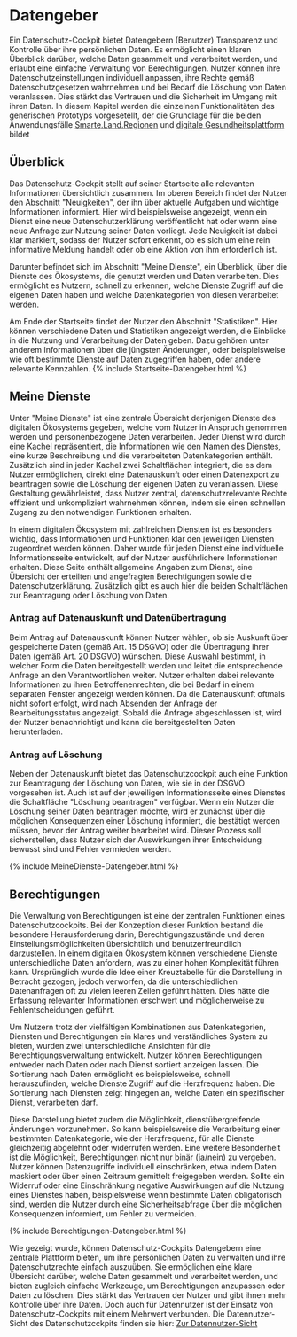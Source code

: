 
# Datengeber

Ein Datenschutz-Cockpit bietet Datengebern (Benutzer) Transparenz und Kontrolle über ihre persönlichen Daten. Es ermöglicht einen klaren Überblick darüber, welche Daten gesammelt und verarbeitet werden, und erlaubt eine einfache Verwaltung von Berechtigungen. Nutzer können ihre Datenschutzeinstellungen individuell anpassen, ihre Rechte gemäß Datenschutzgesetzen wahrnehmen und bei Bedarf die Löschung von Daten veranlassen. Dies stärkt das Vertrauen und die Sicherheit im Umgang mit ihren Daten.
In diesem Kapitel werden die einzelnen Funktionalitäten des generischen Prototyps vorgesetellt, der die Grundlage für die beiden Anwendungsfälle [Smarte.Land.Regionen](./Realisierung/Demonstratoren/Smarte.Land.Regionen) und [digitale Gesundheitsplattform](./Realisierung/Demonstratoren/DigitaleGesundheitsplattform) bildet

## Überblick

Das Datenschutz-Cockpit stellt auf seiner Startseite alle relevanten Informationen übersichtlich zusammen. Im oberen Bereich findet der Nutzer den Abschnitt "Neuigkeiten", der ihn über aktuelle Aufgaben und wichtige Informationen informiert. Hier wird beispielsweise angezeigt, wenn ein Dienst eine neue Datenschutzerklärung veröffentlicht hat oder wenn eine neue Anfrage zur Nutzung seiner Daten vorliegt. Jede Neuigkeit ist dabei klar markiert, sodass der Nutzer sofort erkennt, ob es sich um eine rein informative Meldung handelt oder ob eine Aktion von ihm erforderlich ist.

Darunter befindet sich im Abschnitt "Meine Dienste", ein Überblick, über die Dienste des Ökosystems, die genutzt werden und Daten verarbeiten. Dies ermöglicht es Nutzern, schnell zu erkennen, welche Dienste Zugriff auf die eigenen Daten haben und welche Datenkategorien von diesen verarbeitet werden.

Am Ende der Startseite findet der Nutzer den Abschnitt "Statistiken". Hier können verschiedene Daten und Statistiken angezeigt werden, die Einblicke in die Nutzung und Verarbeitung der Daten geben. Dazu gehören unter anderem Informationen über die jüngsten Änderungen, oder beispielsweise wie oft bestimmte Dienste auf Daten zugegriffen haben, oder andere relevante Kennzahlen. 
{% include Startseite-Datengeber.html %}

## Meine Dienste

Unter "Meine Dienste" ist eine zentrale Übersicht derjenigen Dienste des digitalen Ökosystems gegeben, welche vom Nutzer in Anspruch genommen werden und personenbezogene Daten verarbeiten. Jeder Dienst wird durch eine Kachel repräsentiert, die Informationen wie den Namen des Dienstes, eine kurze Beschreibung und die verarbeiteten Datenkategorien enthält. Zusätzlich sind in jeder Kachel zwei Schaltflächen integriert, die es dem Nutzer ermöglichen, direkt eine Datenauskunft oder einen Datenexport zu beantragen sowie die Löschung der eigenen Daten zu veranlassen. Diese Gestaltung gewährleistet, dass Nutzer zentral, datenschutzrelevante Rechte effizient und unkompliziert wahrnehmen können, indem sie einen schnellen Zugang zu den notwendigen Funktionen erhalten.

In einem digitalen Ökosystem mit zahlreichen Diensten ist es besonders wichtig, dass Informationen und Funktionen klar den jeweiligen Diensten zugeordnet werden können. Daher wurde für jeden Dienst eine individuelle Informationsseite entwickelt, auf der Nutzer ausführlichere Informationen erhalten. Diese Seite enthält allgemeine Angaben zum Dienst, eine Übersicht der erteilten und angefragten Berechtigungen sowie die Datenschutzerklärung. Zusätzlich gibt es auch hier die beiden Schaltflächen zur Beantragung oder Löschung von Daten.

### Antrag auf Datenauskunft und Datenübertragung

Beim Antrag auf Datenauskunft können Nutzer wählen, ob sie Auskunft über gespeicherte Daten (gemäß Art. 15 DSGVO) oder die Übertragung ihrer Daten (gemäß Art. 20 DSGVO) wünschen. Diese Auswahl bestimmt, in welcher Form die Daten bereitgestellt werden und leitet die entsprechende Anfrage an den Verantwortlichen weiter. Nutzer erhalten dabei relevante Informationen zu ihren Betroffenenrechten, die bei Bedarf in einem separaten Fenster angezeigt werden können. Da die Datenauskunft oftmals nicht sofort erfolgt, wird nach Absenden der Anfrage der Bearbeitungsstatus angezeigt. Sobald die Anfrage abgeschlossen ist, wird der Nutzer benachrichtigt und kann die bereitgestellten Daten herunterladen.


### Antrag auf Löschung

Neben der Datenauskunft bietet das Datenschutzcockpit auch eine Funktion zur Beantragung der Löschung von Daten, wie sie in der DSGVO vorgesehen ist. Auch ist auf der jeweiligen Informationsseite eines Dienstes die Schaltfläche "Löschung beantragen" verfügbar. Wenn ein Nutzer die Löschung seiner Daten beantragen möchte, wird er zunächst über die möglichen Konsequenzen einer Löschung informiert, die bestätigt werden müssen, bevor der Antrag weiter bearbeitet wird. Dieser Prozess soll sicherstellen, dass Nutzer sich der Auswirkungen ihrer Entscheidung bewusst sind und Fehler vermieden werden. 

{% include MeineDienste-Datengeber.html %}

## Berechtigungen

Die Verwaltung von Berechtigungen ist eine der zentralen Funktionen eines Datenschutzcockpits. Bei der Konzeption dieser Funktion bestand die besondere Herausforderung darin, Berechtigungszustände und deren Einstellungsmöglichkeiten übersichtlich und benutzerfreundlich darzustellen. In einem digitalen Ökosystem können verschiedene Dienste unterschiedliche Daten anfordern, was zu einer hohen Komplexität führen kann. Ursprünglich wurde die Idee einer Kreuztabelle für die Darstellung in Betracht gezogen, jedoch verworfen, da die unterschiedlichen Datenanfragen oft zu vielen leeren Zellen geführt hätten. Dies hätte die Erfassung relevanter Informationen erschwert und möglicherweise zu Fehlentscheidungen geführt.

Um Nutzern trotz der vielfältigen Kombinationen aus Datenkategorien, Diensten und Berechtigungen ein klares und verständliches System zu bieten, wurden zwei unterschiedliche Ansichten für die Berechtigungsverwaltung entwickelt. Nutzer können Berechtigungen entweder nach Daten oder nach Dienst sortiert anzeigen lassen. Die Sortierung nach Daten ermöglicht es beispielsweise, schnell herauszufinden, welche Dienste Zugriff auf die Herzfrequenz haben. Die Sortierung nach Diensten zeigt hingegen an, welche Daten ein spezifischer Dienst, verarbeiten darf.

Diese Darstellung bietet zudem die Möglichkeit, dienstübergreifende Änderungen vorzunehmen. So kann beispielsweise die Verarbeitung einer bestimmten Datenkategorie, wie der Herzfrequenz, für alle Dienste gleichzeitig abgelehnt oder widerrufen werden. Eine weitere Besonderheit ist die Möglichkeit, Berechtigungen nicht nur binär (ja/nein) zu vergeben. Nutzer können Datenzugriffe individuell einschränken, etwa indem Daten maskiert oder über einen Zeitraum gemittelt freigegeben werden. Sollte ein Widerruf oder eine Einschränkung negative Auswirkungen auf die Nutzung eines Dienstes haben, beispielsweise wenn bestimmte Daten obligatorisch sind, werden die Nutzer durch eine Sicherheitsabfrage über die möglichen Konsequenzen informiert, um Fehler zu vermeiden.

{% include Berechtigungen-Datengeber.html %}

Wie gezeigt wurde, können Datenschutz-Cockpits Datengebern eine zentrale Plattform bieten, um ihre persönlichen Daten zu verwalten und ihre Datenschutzrechte einfach auszuüben. Sie ermöglichen eine klare Übersicht darüber, welche Daten gesammelt und verarbeitet werden, und bieten zugleich einfache Werkzeuge, um Berechtigungen anzupassen oder Daten zu löschen. Dies stärkt das Vertrauen der Nutzer und gibt ihnen mehr Kontrolle über ihre Daten. Doch auch für Datennutzer ist der Einsatz von Datenschutz-Cockpits mit einem Mehrwert verbunden. Die Datennutzer-Sicht des Datenschutzcckpits finden sie hier: [Zur Datennutzer-Sicht](./Realisierung/UX-Design/ZentraleDatenschutz-Cockpits/Datennutzer)
